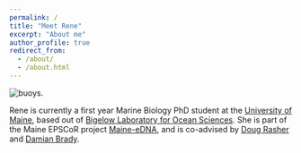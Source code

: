 ```yaml
---
permalink: /
title: "Meet Rene"
excerpt: "About me"
author_profile: true
redirect_from: 
  - /about/
  - /about.html
---
```


![buoys.](bouyscropped.jpg)

Rene is currently a first year Marine Biology PhD student at the [University of Maine](https://https://umaine.edu/), based out of [Bigelow Laboratory for Ocean Sciences](https://www.bigelow.org//). She is part of the Maine EPSCoR project [Maine-eDNA](https://umaine.edu/edna/), and is co-advised by [Doug Rasher](https://www.bigelow.org/about/people/drasher.html) and [Damian Brady](https://umaine.edu/marine/people/damian-c-brady/).